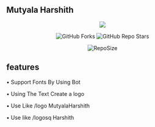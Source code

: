 ## Mutyala Harshith
<p align="center"><a href="https://github.com/Develovepers/LogoMaker"><img src="https://telegra.ph/file/236794ce4bb2213eaae1e.jpg"></a></p>
<p align="center" > <img alt="GitHub Forks" src="https://img.shields.io/github/forks/Develovepers/LogoMaker?label=%F0%9F%8D%B4Forks&logoColor=blue&style=circle"> <img alt="GitHub Repo Stars" src="https://img.shields.io/github/stars/Develovepers/LogoMaker?label=%E2%AD%90%EF%B8%8FStars&logoColor=blue&style=circle"> </p>
<p align="center" > <img alt="RepoSize" src="https://img.shields.io/github/repo-size/Develovepers/LogoMaker?label=🗃️ Repo Size&logoColor=blue&style=circle"></p>

## features
• Support Fonts By Using Bot

• Using The Text Create a logo

• Use Like /logo MutyalaHarshith

• Use like /logosq Harshith
